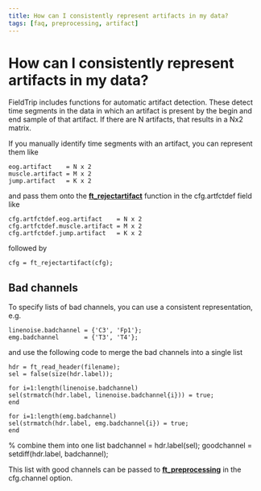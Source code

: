 ```yaml
---
title: How can I consistently represent artifacts in my data?
tags: [faq, preprocessing, artifact]
---
```


# How can I consistently represent artifacts in my data?

FieldTrip includes functions for automatic artifact detection. These detect time segments in the data in which an artifact is present by the begin and end sample of that artifact. If there are N artifacts, that results in a Nx2 matrix.

If you manually identify time segments with an artifact, you can represent them like

    eog.artifact    = N x 2
    muscle.artifact = M x 2
    jump.artifact   = K x 2

and pass them onto the **[ft_rejectartifact](/reference/ft_rejectartifact)** function in the cfg.artfctdef field like

    cfg.artfctdef.eog.artifact    = N x 2
    cfg.artfctdef.muscle.artifact = M x 2
    cfg.artfctdef.jump.artifact   = K x 2

followed by

    cfg = ft_rejectartifact(cfg);

## Bad channels

To specify lists of bad channels, you can use a consistent representation, e.g.

    linenoise.badchannel = {'C3', 'Fp1'};
    emg.badchannel       = {'T3', 'T4'};

and use the following code to merge the bad channels into a single list

    hdr = ft_read_header(filename);
    sel = false(size(hdr.label));

    for i=1:length(linenoise.badchannel)
    sel(strmatch(hdr.label, linenoise.badchannel{i})) = true;
    end

    for i=1:length(emg.badchannel)
    sel(strmatch(hdr.label, emg.badchannel{i}) = true;
    end

  % combine them into one list
    badchannel  = hdr.label(sel);
    goodchannel = setdiff(hdr.label, badchannel);

This list with good channels can be passed to **[ft_preprocessing](/reference/ft_preprocessing)** in the cfg.channel option.

